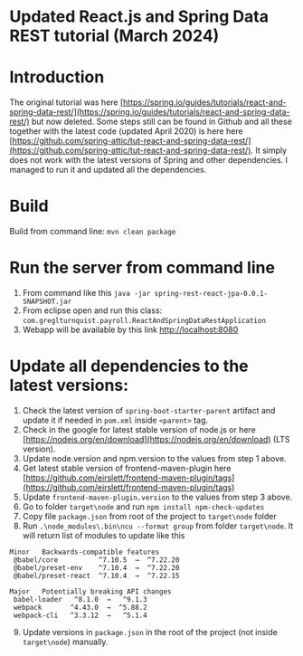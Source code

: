 # Updated React.js and Spring Data REST tutorial (March 2024)

# Introduction
The original tutorial was here [https://spring.io/guides/tutorials/react-and-spring-data-rest/](https://spring.io/guides/tutorials/react-and-spring-data-rest/) but now deleted. Some steps still can be found in Github and all these together with the latest code (updated April 2020) is here here [https://github.com/spring-attic/tut-react-and-spring-data-rest/](https://github.com/spring-attic/tut-react-and-spring-data-rest/). It simply does not work with the latest versions of Spring and other dependencies. I managed to run it and updated all the dependencies.

# Build
Build from command line: `mvn clean package`

# Run the server from command line
1. From command like this `java -jar spring-rest-react-jpa-0.0.1-SNAPSHOT.jar`
2. From eclipse open and run this class: `com.greglturnquist.payroll.ReactAndSpringDataRestApplication`
3. Webapp will be available by this link [http://localhost:8080](http://localhost:8080)


# Update all dependencies to the latest versions:
1. Check the latest version of `spring-boot-starter-parent` artifact and update it if needed in `pom.xml` inside `<parent>` tag.
2. Check in the google for latest stable version of node.js or here [https://nodejs.org/en/download](https://nodejs.org/en/download) (LTS version).
3. Update node.version and npm.version to the values from step 1 above.
4. Get latest stable version of frontend-maven-plugin here [https://github.com/eirslett/frontend-maven-plugin/tags](https://github.com/eirslett/frontend-maven-plugin/tags)
5. Update `frontend-maven-plugin.version` to the values from step 3 above.
6. Go to folder `target\node` and run `npm install npm-check-updates`
7. Copy file `package.json` from root of the project to `target\node` folder
8. Run `.\node_modules\.bin\ncu --format group` from folder `target\node`.
It will return list of modules to update like this

```
Minor   Backwards-compatible features
 @babel/core          ^7.10.5  →  ^7.22.20
 @babel/preset-env    ^7.10.4  →  ^7.22.20
 @babel/preset-react  ^7.10.4  →  ^7.22.15

Major   Potentially breaking API changes
 babel-loader   ^8.1.0  →   ^9.1.3
 webpack       ^4.43.0  →  ^5.88.2
 webpack-cli   ^3.3.12  →   ^5.1.4
 ```
 
9. Update versions in `package.json` in the root of the project (not inside `target\node`) manually.
